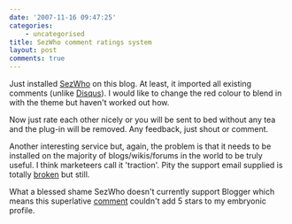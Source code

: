 ```yaml
---
date: '2007-11-16 09:47:25'
categories:
    - uncategorised
title: SezWho comment ratings system
layout: post
comments: true
---
```


Just installed [SezWho](http://sezwho.com/) on this blog. At least, it
imported all existing comments (unlike
[Disqus](http://www.nbrightside.com/blog/2007/10/31/disqus-powered-comments/)).
I would like to change the red colour to blend in with the theme but
haven't worked out how.

Now just rate each other nicely or you will be sent to bed without any
tea and the plug-in will be removed. Any feedback, just shout or
comment.

Another interesting service but, again, the problem is that it needs to
be installed on the majority of blogs/wikis/forums in the world to be
truly useful. I think marketeers call it 'traction'. Pity the support
email supplied is totally
[broken](http://scobleizer.com/2007/11/15/venture-beat-has-better-blog-comments-sezwho/#comment-1424869)
but still.

What a blessed shame SezWho doesn't currently support Blogger which
means this superlative
[comment](http://radiofreetooting.blogspot.com/2007/11/oow2k7-billy-joel-clarification.html#4947806564000994171)
couldn't add 5 stars to my embryonic profile.
